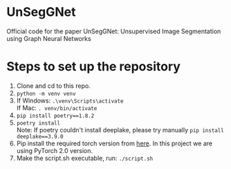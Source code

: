 # UnSegGNet
Official code for the paper UnSegGNet: Unsupervised Image Segmentation using Graph Neural Networks

# Steps to set up the repository

1. Clone and cd to this repo.
2. `python -m venv venv`
3. If Windows:
     `.\venv\Scripts\activate`
   <br/>
   If Mac:
     `. venv/bin/activate`
4. `pip install poetry==1.8.2`
5. `poetry install`\
    Note: If poetry couldn't install deeplake, please try manually `pip install deeplake==3.9.0`
6. Pip install the required torch version from [here](https://pytorch.org/). In this project we are using PyTorch 2.0 version.
7. Make the script.sh executable, run: `./script.sh`